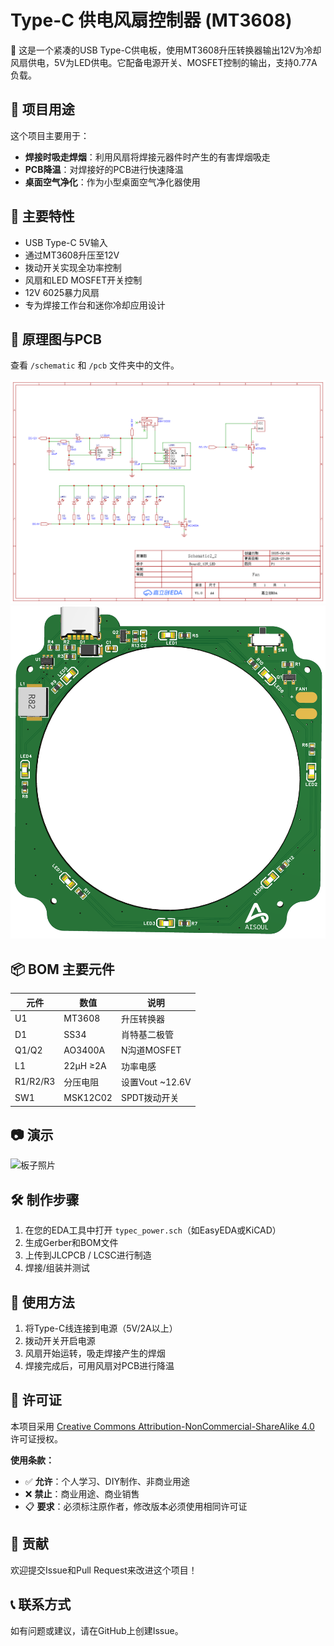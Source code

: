 # Type-C 供电风扇控制器 (MT3608)

🎉 这是一个紧凑的USB Type-C供电板，使用MT3608升压转换器输出12V为冷却风扇供电，5V为LED供电。它配备电源开关、MOSFET控制的输出，支持0.77A负载。

## 🎯 项目用途

这个项目主要用于：
- **焊接时吸走焊烟**：利用风扇将焊接元器件时产生的有害焊烟吸走
- **PCB降温**：对焊接好的PCB进行快速降温
- **桌面空气净化**：作为小型桌面空气净化器使用

## 🔋 主要特性

- USB Type-C 5V输入
- 通过MT3608升压至12V
- 拨动开关实现全功率控制
- 风扇和LED MOSFET开关控制
- 12V 6025暴力风扇
- 专为焊接工作台和迷你冷却应用设计

## 📐 原理图与PCB

查看 `/schematic` 和 `/pcb` 文件夹中的文件。

![原理图预览](schematic/typec_power.png)
![PCB渲染图](pcb/typec_power_pcb.png)

## 📦 BOM 主要元件

| 元件 | 数值 | 说明 |
|------|------|------|
| U1 | MT3608 | 升压转换器 |
| D1 | SS34 | 肖特基二极管 |
| Q1/Q2 | AO3400A | N沟道MOSFET |
| L1 | 22µH ≥2A | 功率电感 |
| R1/R2/R3 | 分压电阻 | 设置Vout ~12.6V |
| SW1 | MSK12C02 | SPDT拨动开关 |

## 📷 演示

![板子照片](docs/demo.jpg)

## 🛠 制作步骤

1. 在您的EDA工具中打开 `typec_power.sch`（如EasyEDA或KiCAD）
2. 生成Gerber和BOM文件
3. 上传到JLCPCB / LCSC进行制造
4. 焊接/组装并测试

## 🔧 使用方法

1. 将Type-C线连接到电源（5V/2A以上）
2. 拨动开关开启电源
3. 风扇开始运转，吸走焊接产生的焊烟
4. 焊接完成后，可用风扇对PCB进行降温

## 📜 许可证

本项目采用 [Creative Commons Attribution-NonCommercial-ShareAlike 4.0](LICENSE) 许可证授权。

**使用条款：**
- ✅ **允许**：个人学习、DIY制作、非商业用途
- ❌ **禁止**：商业用途、商业销售
- 📋 **要求**：必须标注原作者，修改版本必须使用相同许可证

## 🤝 贡献

欢迎提交Issue和Pull Request来改进这个项目！

## 📞 联系方式

如有问题或建议，请在GitHub上创建Issue。
